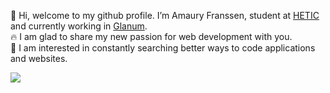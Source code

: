 👋 Hi, welcome to my github profile. I’m Amaury Franssen, student at <a href="https://www.hetic.net/">HETIC</a> and currently working in <a href="https://www.glanum.com/">Glanum</a>.<br/> 
🔥 I am glad to share my new passion for web development with you.<br/>
👀 I am interested in constantly searching better ways to code applications and websites.<br/>
   
<a href="https://github.com/ExploryKod/github-readme-stats">
 <img align="left" src="https://github-readme-stats.vercel.app/api/top-langs/?username=ExploryKod&layout=compact&langs_count=10&hide=html,css">
</a>

<!---
ExploryKod/ExploryKod is a ✨ special ✨ repository because its `README.md` (this file) appears on your GitHub profile.
You can click the Preview link to take a look at your changes.
--->
